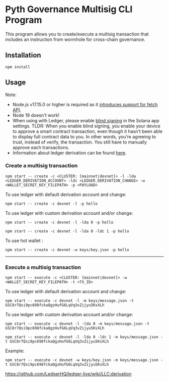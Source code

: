 # Pyth Governance Multisig CLI Program

This program allows you to create/execute a multisig transaction that includes an instruction from wormhole for cross-chain governance.

## Installation

```
npm install
```

## Usage

Note:

- Node.js v17.15.0 or higher is required as it [introduces support for fetch API](https://nodejs.org/tr/blog/release/v17.5.0/).
- Node 19 doesn't work!
- When using with Ledger, please enable [blind signing](https://www.ledger.com/academy/enable-blind-signing-why-when-and-how-to-stay-safe) in the Solana app settings. TLDR: When you enable blind signing, you enable your device to approve a smart contract transaction, even though it hasn’t been able to display full contract data to you. In other words, you’re agreeing to trust, instead of verify, the transaction. You still have to manually approve each transactions.
- Information about ledger derivation can be found [here](https://github.com/LedgerHQ/ledger-live-common/blob/master/docs/derivation.md).

### Create a multisig transaction

```
npm start -- create -c <CLUSTER: [mainnet|devnet]> -l -lda <LEDGER_DERIVATION_ACCOUNT> -ldc <LEDGER_DERIVATION_CHANGE> -w <WALLET_SECRET_KEY_FILEPATH> -p <PAYLOAD>
```

To use ledger with default derivation account and change:

```
npm start -- create -c devnet -l -p hello
```

To use ledger with custom derivation account and/or change:

```
npm start -- create -c devnet -l -lda 0 -p hello

npm start -- create -c devnet -l -lda 0 -ldc 1 -p hello
```

To use hot wallet :

```
npm start -- create -c devnet -w keys/key.json -p hello
```

---

### Execute a multisig transaction

```
npm start -- execute -c <CLUSTER: [mainnet|devnet]> -w <WALLET_SECRET_KEY_FILEPATH> -t <TX_ID>
```

To use ledger with default derivation account and change:

```
npm start -- execute -c devnet -l -m keys/message.json -t GSC8r7Qsi9pc698fckaQgzHufG6LqVq3vZijyu5KsXLh
```

To use ledger with custom derivation account and/or change:

```
npm start -- execute -c devnet -l -lda 0 -m keys/message.json -t GSC8r7Qsi9pc698fckaQgzHufG6LqVq3vZijyu5KsXLh

npm start -- execute -c devnet -l -lda 0 -ldc 1 -m keys/message.json -t GSC8r7Qsi9pc698fckaQgzHufG6LqVq3vZijyu5KsXLh
```

Example:

```
npm start -- execute -c devnet -w keys/key.json -m keys/message.json -t GSC8r7Qsi9pc698fckaQgzHufG6LqVq3vZijyu5KsXLh
```

https://github.com/LedgerHQ/ledger-live/wiki/LLC:derivation
